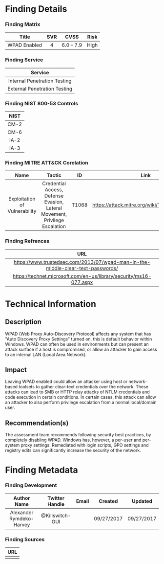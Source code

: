 # Finding Details 

### Finding Matrix
| Title  | SVR  |  CVSS  | Risk |
|:-:|:-:|:-:|:-:|
|  WPAD Enabled  |  4 |  6.0 – 7.9  | High  |

### Finding Service
| Service  |
|:-:|
| Internal Penetration Testing  |
| External Penetration Testing  |

### Finding NIST 800-53 Controls
| NIST  |
|:-:|
| CM-2 |
| CM-6 |
| IA-2 |
| IA-3 |


### Finding MITRE ATT&CK Corelation
| Name | Tactic | ID | Link |
|:-:|:-:|:-:|:-:|
|  Exploitation of Vulnerability | Credential Access, Defense Evasion, Lateral Movement, Privilege Escalation |	T1068 | https://attack.mitre.org/wiki/Technique/T1068 |

### Finding Refrences
| URL |
|:-:|
| https://www.trustedsec.com/2013/07/wpad-man-in-the-middle-clear-text-passwords/ |
| https://technet.microsoft.com/en-us/library/security/ms16-077.aspx |
  
# Technical Information

## Description 
WPAD (Web Proxy Auto-Discovery Protocol) affects any system that has "Auto Discovery Proxy Settings" turned on, this is default behavior within Windows. WPAD can often be used in environments but can present an attack surface if a host is compromised, or allow an attacker to gain access to an internal LAN (Local Area Network).

## Impact
Leaving WPAD enabled could allow an attacker using host or network-based toolsets to gather clear-text credentials over the network. These attacks can lead to SMB or HTTP relay attacks of NTLM credentials and code execution in certain conditions. In certain cases, this attack can allow an attacker to also perform privilege escalation from a normal local/domain user. 


## Recommendation(s)
The assessment team recommends following security best practices, by completely disabling WPAD. Windows has, however, a per-user and per-system proxy settings. Remediated with login scripts, GPO settings and registry edits can significantly increase the security of the network.

# Finding Metadata
### Finding Development
| Author Name | Twitter Handle | Email | Created | Updated |
|:-:|:-:|:-:|:-:|:-:|
| Alexander Rymdeko-Harvey | @Killswitch-GUI |  | 09/27/2017 | 09/27/2017 |

### Finding Sources
| URL | 
|:-:|
|  |

